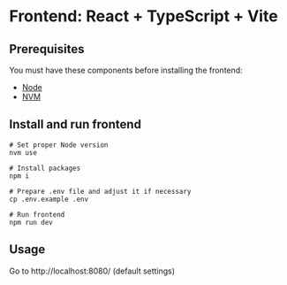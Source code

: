 # Frontend: React + TypeScript + Vite

## Prerequisites

You must have these components before installing the frontend:

-   [Node](https://nodejs.org/en/download/package-manager)
-   [NVM](https://github.com/nvm-sh/nvm?tab=readme-ov-file#installing-and-updating)

## Install and run frontend

```shell
# Set proper Node version
nvm use

# Install packages
npm i

# Prepare .env file and adjust it if necessary
cp .env.example .env

# Run frontend
npm run dev
```

## Usage

Go to http://localhost:8080/ (default settings)
